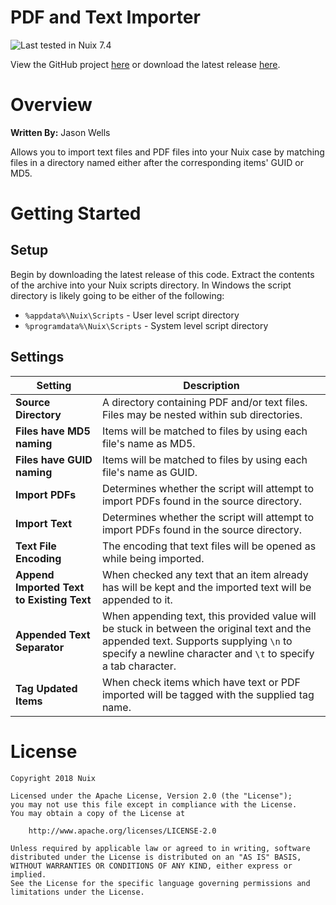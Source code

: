 PDF and Text Importer
=====================

![Last tested in Nuix 7.4](https://img.shields.io/badge/Nuix-7.4-green.svg)

View the GitHub project [here](https://github.com/Nuix/PDF-and-Text-Importer) or download the latest release [here](https://github.com/Nuix/PDF-and-Text-Importer/releases).

# Overview

**Written By:** Jason Wells

Allows you to import text files and PDF files into your Nuix case by matching files in a directory named either after the corresponding items' GUID or MD5.

# Getting Started

## Setup

Begin by downloading the latest release of this code.  Extract the contents of the archive into your Nuix scripts directory.  In Windows the script directory is likely going to be either of the following:

- `%appdata%\Nuix\Scripts` - User level script directory
- `%programdata%\Nuix\Scripts` - System level script directory

## Settings

| Setting                                   | Description                                                                                               |
| ----------------------------------------- | --------------------------------------------------------------------------------------------------------- |
| **Source Directory**                      | A directory containing PDF and/or text files.  Files may be nested within sub directories.                |
| **Files have MD5 naming**                 | Items will be matched to files by using each file's name as MD5.                                          |
| **Files have GUID naming**                | Items will be matched to files by using each file's name as GUID.                                         |
| **Import PDFs**                           | Determines whether the script will attempt to import PDFs found in the source directory.                  |
| **Import Text**                           | Determines whether the script will attempt to import PDFs found in the source directory.                  |
| **Text File Encoding**                    | The encoding that text files will be opened as while being imported.                                      |
| **Append Imported Text to Existing Text** | When checked any text that an item already has will be kept and the imported text will be appended to it. |
| **Appended Text Separator**               | When appending text, this provided value will be stuck in between the original text and the appended text.  Supports supplying `\n` to specify a newline character and `\t` to specify a tab character. |
| **Tag Updated Items**                     | When check items which have text or PDF imported will be tagged with the supplied tag name.               |

# License

```
Copyright 2018 Nuix

Licensed under the Apache License, Version 2.0 (the "License");
you may not use this file except in compliance with the License.
You may obtain a copy of the License at

    http://www.apache.org/licenses/LICENSE-2.0

Unless required by applicable law or agreed to in writing, software
distributed under the License is distributed on an "AS IS" BASIS,
WITHOUT WARRANTIES OR CONDITIONS OF ANY KIND, either express or implied.
See the License for the specific language governing permissions and
limitations under the License.
```